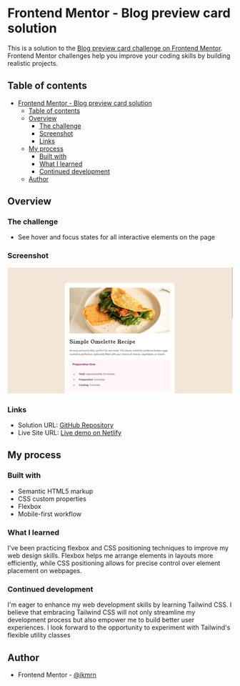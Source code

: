 # Frontend Mentor - Blog preview card solution

This is a solution to the [Blog preview card challenge on Frontend Mentor](https://www.frontendmentor.io/challenges/blog-preview-card-ckPaj01IcS). Frontend Mentor challenges help you improve your coding skills by building realistic projects.

## Table of contents

- [Frontend Mentor - Blog preview card solution](#frontend-mentor---blog-preview-card-solution)
  - [Table of contents](#table-of-contents)
  - [Overview](#overview)
    - [The challenge](#the-challenge)
    - [Screenshot](#screenshot)
    - [Links](#links)
  - [My process](#my-process)
    - [Built with](#built-with)
    - [What I learned](#what-i-learned)
    - [Continued development](#continued-development)
  - [Author](#author)

## Overview

### The challenge

- See hover and focus states for all interactive elements on the page

### Screenshot

![screenshot](assets/images/screenshot.png)

### Links

- Solution URL: [GitHub Repository](https://github.com/ikmrn/frontend-challenges/tree/blog-preview)
- Live Site URL: [Live demo on Netlify](https://ikmrn-blog-preview.netlify.app/)

## My process

### Built with

- Semantic HTML5 markup
- CSS custom properties
- Flexbox
- Mobile-first workflow

### What I learned

I've been practicing flexbox and CSS positioning techniques to improve my web design skills. Flexbox helps me arrange elements in layouts more efficiently, while CSS positioning allows for precise control over element placement on webpages.

### Continued development

I'm eager to enhance my web development skills by learning Tailwind CSS.
I believe that embracing Tailwind CSS will not only streamline my development process but also empower me to build better user experiences. I look forward to the opportunity to experiment with Tailwind's flexible utility classes

## Author

- Frontend Mentor - [@ikmrn](https://www.frontendmentor.io/profile/ikmrn)
